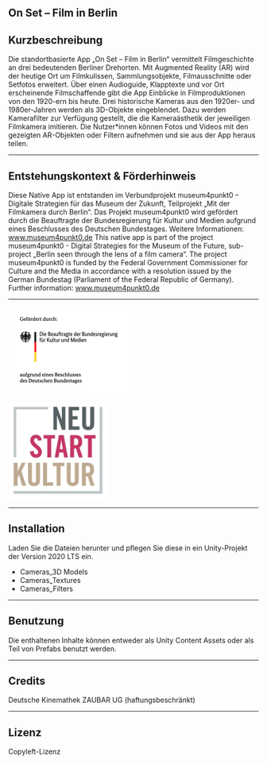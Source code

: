 
## On Set – Film in Berlin

## Kurzbeschreibung

Die standortbasierte App „On Set – Film in Berlin“ vermittelt Filmgeschichte an drei bedeutenden Berliner Drehorten. Mit Augmented Reality (AR) wird der heutige Ort um Filmkulissen, Sammlungsobjekte, Filmausschnitte oder Setfotos erweitert. Über einen Audioguide, Klapptexte und vor Ort erscheinende Filmschaffende gibt die App Einblicke in Filmproduktionen von den 1920-ern bis heute. Drei historische Kameras aus den 1920er- und 1980er-Jahren werden als 3D-Objekte eingeblendet. Dazu werden Kamerafilter zur Verfügung gestellt, die die Kameraästhetik der jeweiligen Filmkamera imitieren. Die Nutzer*innen können Fotos und Videos mit den gezeigten AR-Objekten oder Filtern aufnehmen und sie aus der App heraus teilen. 

___
## Entstehungskontext & Förderhinweis

Diese Native App ist entstanden im Verbundprojekt museum4punkt0 – Digitale Strategien für das Museum der Zukunft, Teilprojekt „Mit der Filmkamera durch Berlin“. Das Projekt museum4punkt0 wird gefördert durch die Beauftragte der Bundesregierung für Kultur und Medien aufgrund eines Beschlusses des Deutschen Bundestages. Weitere Informationen: www.museum4punkt0.de
This native app is part of the project museum4punkt0 - Digital Strategies for the Museum of the Future, sub-project „Berlin seen through the lens of a film camera“. The project museum4punkt0 is funded by the Federal Government Commissioner for Culture and the
Media in accordance with a resolution issued by the German Bundestag (Parliament of the Federal Republic of Germany). Further information: www.museum4punkt0.de
___

![Image of Something](https://github.com/museum4punkt0/media_storage/blob/2c46af6cb625a2560f39b01ecb8c4c360733811c/BKM_Fz_2017_Web_de.gif?raw=true)

![Image of Something](https://raw.githubusercontent.com/museum4punkt0/media_storage/a35eedb36e5b502e90cd76d669a6b337002b230a/BKM_Neustart_Kultur_Wortmarke_pos_RGB_RZ_web.jpg)

___

## Installation

Laden Sie die Dateien herunter und pflegen Sie diese in ein Unity-Projekt der Version 2020 LTS ein.

* Cameras_3D Models
* Cameras_Textures
* Cameras_Filters

___

## Benutzung

Die enthaltenen Inhalte können entweder als Unity Content Assets oder als Teil von Prefabs benutzt werden.

___

## Credits

Deutsche Kinemathek
ZAUBAR UG (haftungsbeschränkt)

___

## Lizenz

Copyleft-Lizenz
